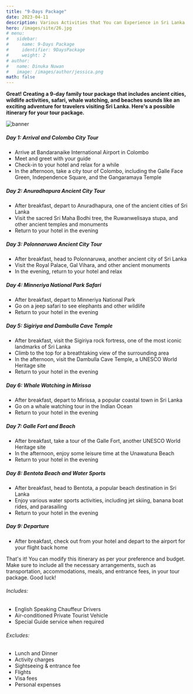 ```yaml
---
title: "9-Days Package"
date: 2023-04-11
description: Various Activities that You can Experience in Sri Lanka
hero: /images/site/26.jpg
# menu:
#   sidebar:
#     name: 9-Days Package
#     identifier: 9DaysPackage
#     weight: 2
# author:
#   name: Dinuka Nuwan
#   image: /images/author/jessica.png
math: false
---
```


<style>.images {text-align: center;}</style>

**Great! Creating a 9-day family tour package that includes ancient cities, wildlife activities, safari, whale watching, and beaches sounds like an exciting adventure for travelers visiting Sri Lanka. Here's a possible itinerary for your tour package.**

![banner](https://i.imgur.com/imF1Kss.png)

##### Day 1: Arrival and Colombo City Tour

- Arrive at Bandaranaike International Airport in Colombo
- Meet and greet with your guide
- Check-in to your hotel and relax for a while
- In the afternoon, take a city tour of Colombo, including the Galle Face Green, Independence Square, and the Gangaramaya Temple


##### Day 2: Anuradhapura Ancient City Tour

- After breakfast, depart to Anuradhapura, one of the ancient cities of Sri Lanka
- Visit the sacred Sri Maha Bodhi tree, the Ruwanwelisaya stupa, and other ancient temples and monuments
- Return to your hotel in the evening


##### Day 3: Polonnaruwa Ancient City Tour

- After breakfast, head to Polonnaruwa, another ancient city of Sri Lanka
- Visit the Royal Palace, Gal Vihara, and other ancient monuments
- In the evening, return to your hotel and relax


##### Day 4: Minneriya National Park Safari

- After breakfast, depart to Minneriya National Park
- Go on a jeep safari to see elephants and other wildlife
- Return to your hotel in the evening


##### Day 5: Sigiriya and Dambulla Cave Temple

- After breakfast, visit the Sigiriya rock fortress, one of the most iconic landmarks of Sri Lanka
- Climb to the top for a breathtaking view of the surrounding area
- In the afternoon, visit the Dambulla Cave Temple, a UNESCO World Heritage site
- Return to your hotel in the evening


##### Day 6: Whale Watching in Mirissa

- After breakfast, depart to Mirissa, a popular coastal town in Sri Lanka
- Go on a whale watching tour in the Indian Ocean
- Return to your hotel in the evening


##### Day 7: Galle Fort and Beach

- After breakfast, take a tour of the Galle Fort, another UNESCO World Heritage site
- In the afternoon, enjoy some leisure time at the Unawatuna Beach
- Return to your hotel in the evening


##### Day 8: Bentota Beach and Water Sports

- After breakfast, head to Bentota, a popular beach destination in Sri Lanka
- Enjoy various water sports activities, including jet skiing, banana boat rides, and parasailing
- Return to your hotel in the evening


##### Day 9: Departure

- After breakfast, check out from your hotel and depart to the airport for your flight back home


That's it! You can modify this itinerary as per your preference and budget. Make sure to include all the necessary arrangements, such as transportation, accommodations, meals, and entrance fees, in your tour package. Good luck!

######  Includes:

- English Speaking Chauffeur Drivers
- Air-conditioned Private Tourist Vehicle
- Special Guide service when required


######  Excludes:

- Lunch and Dinner
- Activity charges
- Sightseeing & entrance fee
- Flights
- Visa fees
- Personal expenses